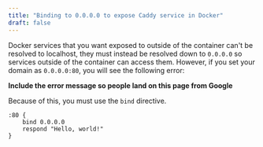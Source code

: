 ```yaml
---
title: "Binding to 0.0.0.0 to expose Caddy service in Docker"
draft: false
---
```


Docker services that you want exposed to outside of the container can't be resolved to localhost, they must instead be resolved down to `0.0.0.0` so services outside of the container can access them. However, if you set your domain as `0.0.0.0:80`, you will see the following error:

**Include the error message so people land on this page from Google**

Because of this, you must use the `bind` directive.

```Caddyfile
:80 {
    bind 0.0.0.0
    respond "Hello, world!"
}
```
